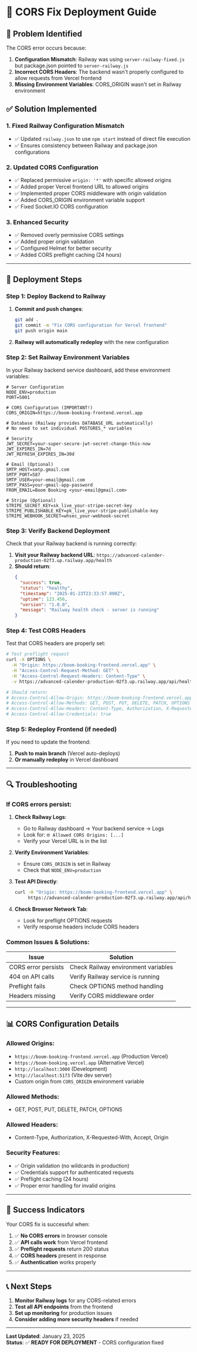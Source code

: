 # 🚀 CORS Fix Deployment Guide

## 🎯 **Problem Identified**

The CORS error occurs because:
1. **Configuration Mismatch**: Railway was using `server-railway-fixed.js` but package.json pointed to `server-railway.js`
2. **Incorrect CORS Headers**: The backend wasn't properly configured to allow requests from Vercel frontend
3. **Missing Environment Variables**: CORS_ORIGIN wasn't set in Railway environment

## ✅ **Solution Implemented**

### **1. Fixed Railway Configuration Mismatch**
- ✅ Updated `railway.json` to use `npm start` instead of direct file execution
- ✅ Ensures consistency between Railway and package.json configurations

### **2. Updated CORS Configuration**
- ✅ Replaced permissive `origin: '*'` with specific allowed origins
- ✅ Added proper Vercel frontend URL to allowed origins
- ✅ Implemented proper CORS middleware with origin validation
- ✅ Added CORS_ORIGIN environment variable support
- ✅ Fixed Socket.IO CORS configuration

### **3. Enhanced Security**
- ✅ Removed overly permissive CORS settings
- ✅ Added proper origin validation
- ✅ Configured Helmet for better security
- ✅ Added CORS preflight caching (24 hours)

---

## 🚀 **Deployment Steps**

### **Step 1: Deploy Backend to Railway**

1. **Commit and push changes**:
   ```bash
   git add .
   git commit -m "Fix CORS configuration for Vercel frontend"
   git push origin main
   ```

2. **Railway will automatically redeploy** with the new configuration

### **Step 2: Set Railway Environment Variables**

In your Railway backend service dashboard, add these environment variables:

```env
# Server Configuration
NODE_ENV=production
PORT=5001

# CORS Configuration (IMPORTANT!)
CORS_ORIGIN=https://boom-booking-frontend.vercel.app

# Database (Railway provides DATABASE_URL automatically)
# No need to set individual POSTGRES_* variables

# Security
JWT_SECRET=your-super-secure-jwt-secret-change-this-now
JWT_EXPIRES_IN=7d
JWT_REFRESH_EXPIRES_IN=30d

# Email (Optional)
SMTP_HOST=smtp.gmail.com
SMTP_PORT=587
SMTP_USER=your-email@gmail.com
SMTP_PASS=your-gmail-app-password
FROM_EMAIL=Boom Booking <your-email@gmail.com>

# Stripe (Optional)
STRIPE_SECRET_KEY=sk_live_your-stripe-secret-key
STRIPE_PUBLISHABLE_KEY=pk_live_your-stripe-publishable-key
STRIPE_WEBHOOK_SECRET=whsec_your-webhook-secret
```

### **Step 3: Verify Backend Deployment**

Check that your Railway backend is running correctly:

1. **Visit your Railway backend URL**: `https://advanced-calender-production-02f3.up.railway.app/health`
2. **Should return**:
   ```json
   {
     "success": true,
     "status": "healthy",
     "timestamp": "2025-01-23T23:33:57.000Z",
     "uptime": 123.456,
     "version": "1.0.0",
     "message": "Railway health check - server is running"
   }
   ```

### **Step 4: Test CORS Headers**

Test that CORS headers are properly set:

```bash
# Test preflight request
curl -X OPTIONS \
  -H "Origin: https://boom-booking-frontend.vercel.app" \
  -H "Access-Control-Request-Method: GET" \
  -H "Access-Control-Request-Headers: Content-Type" \
  -v https://advanced-calender-production-02f3.up.railway.app/api/health

# Should return:
# Access-Control-Allow-Origin: https://boom-booking-frontend.vercel.app
# Access-Control-Allow-Methods: GET, POST, PUT, DELETE, PATCH, OPTIONS
# Access-Control-Allow-Headers: Content-Type, Authorization, X-Requested-With, Accept, Origin
# Access-Control-Allow-Credentials: true
```

### **Step 5: Redeploy Frontend (if needed)**

If you need to update the frontend:

1. **Push to main branch** (Vercel auto-deploys)
2. **Or manually redeploy** in Vercel dashboard

---

## 🔍 **Troubleshooting**

### **If CORS errors persist:**

1. **Check Railway Logs**:
   - Go to Railway dashboard → Your backend service → Logs
   - Look for: `🌐 Allowed CORS Origins: [...]`
   - Verify your Vercel URL is in the list

2. **Verify Environment Variables**:
   - Ensure `CORS_ORIGIN` is set in Railway
   - Check that `NODE_ENV=production`

3. **Test API Directly**:
   ```bash
   curl -H "Origin: https://boom-booking-frontend.vercel.app" \
        https://advanced-calender-production-02f3.up.railway.app/api/health
   ```

4. **Check Browser Network Tab**:
   - Look for preflight OPTIONS requests
   - Verify response headers include CORS headers

### **Common Issues & Solutions:**

| Issue | Solution |
|-------|----------|
| CORS error persists | Check Railway environment variables |
| 404 on API calls | Verify Railway service is running |
| Preflight fails | Check OPTIONS method handling |
| Headers missing | Verify CORS middleware order |

---

## 📊 **CORS Configuration Details**

### **Allowed Origins:**
- `https://boom-booking-frontend.vercel.app` (Production Vercel)
- `https://boom-booking.vercel.app` (Alternative Vercel)
- `http://localhost:3000` (Development)
- `http://localhost:5173` (Vite dev server)
- Custom origin from `CORS_ORIGIN` environment variable

### **Allowed Methods:**
- GET, POST, PUT, DELETE, PATCH, OPTIONS

### **Allowed Headers:**
- Content-Type, Authorization, X-Requested-With, Accept, Origin

### **Security Features:**
- ✅ Origin validation (no wildcards in production)
- ✅ Credentials support for authenticated requests
- ✅ Preflight caching (24 hours)
- ✅ Proper error handling for invalid origins

---

## 🎉 **Success Indicators**

Your CORS fix is successful when:

1. ✅ **No CORS errors** in browser console
2. ✅ **API calls work** from Vercel frontend
3. ✅ **Preflight requests** return 200 status
4. ✅ **CORS headers** present in response
5. ✅ **Authentication** works properly

---

## 📞 **Next Steps**

1. **Monitor Railway logs** for any CORS-related errors
2. **Test all API endpoints** from the frontend
3. **Set up monitoring** for production issues
4. **Consider adding more security headers** if needed

---

**Last Updated**: January 23, 2025  
**Status**: ✅ **READY FOR DEPLOYMENT** - CORS configuration fixed
